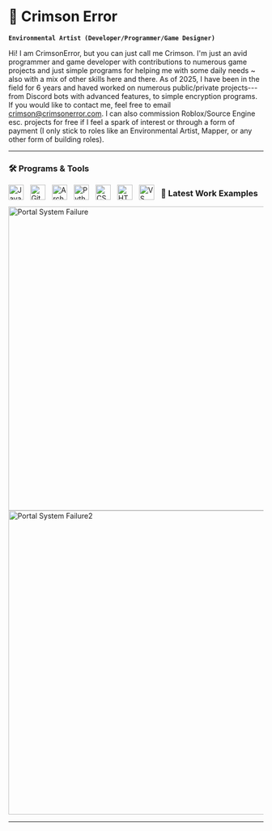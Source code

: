# 🧬 Crimson Error

**`Environmental Artist (Developer/Programmer/Game Designer)`**

Hi! I am CrimsonError, but you can just call me Crimson. I'm just an avid programmer and game developer with contributions to numerous game projects and just simple programs for helping me with some daily needs ~ also with a mix of other skills here and there. As of 2025, I have been in the field for 6 years and haved worked on numerous public/private projects---from Discord bots with advanced features, to simple encryption programs. If you would like to contact me, feel free to email crimson@crimsonerror.com. I can also commission Roblox/Source Engine esc. projects for free if I feel a spark of interest or through a form of payment (I only stick to roles like an Environmental Artist, Mapper, or any other form of building roles).

---

### 🛠️ Programs & Tools

<img align="left" alt="Java" width="30px" style="padding-right:10px;" src="https://cdn.jsdelivr.net/gh/devicons/devicon/icons/java/java-original.svg"/>
<img align="left" alt="Git" width="30px" style="padding-right:10px;" src="https://cdn.jsdelivr.net/gh/devicons/devicon/icons/git/git-original.svg" />
<img align="left" alt="Arch Linux" width="30px" style="padding-right:10px;" src="https://cdn.jsdelivr.net/gh/devicons/devicon@latest/icons/archlinux/archlinux-original.svg" />
<img align="left" alt="Python" width="30px" style="padding-right:10px;" src="https://cdn.jsdelivr.net/gh/devicons/devicon/icons/python/python-plain.svg" />
<img align="left" alt="CSS" width="30px" style="padding-right:10px;" src="https://cdn.jsdelivr.net/gh/devicons/devicon/icons/css3/css3-plain.svg" />
<img align="left" alt="HTML" width="30px" style="padding-right:10px;" src="https://cdn.jsdelivr.net/gh/devicons/devicon/icons/html5/html5-plain.svg" />
<img align="left" alt="VS Code" width="30px" style="padding-right:10px;" src="https://cdn.jsdelivr.net/gh/devicons/devicon@latest/icons/vscode/vscode-original.svg" />

### 🧰 Latest Work Examples

<a href="https://github.com/crimsonerror/crimsonerror">
  <img src="https://www.crimsonerror.com/assets/images/Portal%20System%20Failure%20Screenshot%202024.11.03%20-%2020.20.35.28.png" alt="Portal System Failure" width="600"/>
</a>
<a href="https://github.com/crimsonerror/crimsonerror">
  <img src="https://www.crimsonerror.com/assets/images/Portal%20System%20Failure%20Screenshot%202024.10.27%20-%2021.39.03.89.png" alt="Portal System Failure2" width="600"/>
</a>

---

[website]: https://crimsonerror.com
[youtube]: https://youtube.com/crimsontheory2

